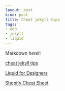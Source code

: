 ```yaml
---
layout: post
kind: post
title: Cheat jekyll tips
tags:
- web
- jekyll
- liquid
---
```


Markdown *here*!!

[cheat jekyll tips](http://cheat.jekyll.tips/)

[Liquid for Designers](https://github.com/Shopify/liquid/wiki/Liquid-for-Designers)

[Shopify Cheat Sheet](https://www.shopify.ca/partners/shopify-cheat-sheet)


